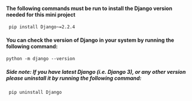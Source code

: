 #### The following commands must be run to install the Django version needed for this mini project
`` pip install Django~=2.2.4``

#### You can check the version of Django in your system by running the following command:
``python -m django --version ``

##### Side note: If you have latest Django (i.e. Django 3), or any other version please uninstall it by running the following command:
`` pip uninstall Django``  